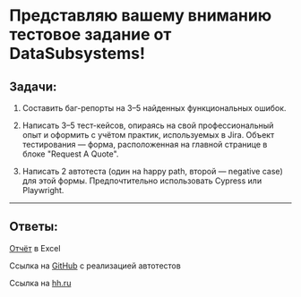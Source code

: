 # Представляю вашему вниманию тестовое задание от DataSubsystems!

## Задачи:

1. Составить баг-репорты на 3–5 найденных функциональных ошибок.

2. Написать 3–5 тест-кейсов, опираясь на свой профессиональный опыт и оформить с учётом практик, используемых в Jira. Объект тестирования — форма, расположенная на главной странице в блоке "Request A Quote".

3. Написать 2 автотеста (один на happy path, второй — negative case) для этой формы. Предпочтительно использовать Cypress или Playwright.

---

## Ответы:

[Отчёт](https://docs.google.com/spreadsheets/d/12CW-RahCNqOP_nRQRzfLI4o7lfq_9_XC6UvrF9_80JQ/edit?gid=455475186#gid=455475186) в Excel

Ссылка на [GitHub](https://github.com/slavaroskoshnyy/DataSubsystems) с реализацией автотестов

Ссылка на [hh.ru](https://rostov.hh.ru/resume/ba67e02eff09be08bf0039ed1f5a5765644a6f)
